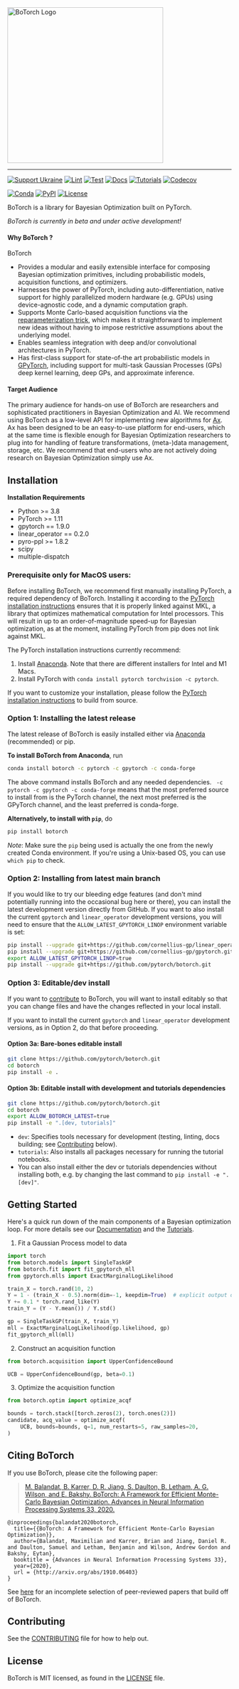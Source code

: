 <a href="https://botorch.org">
  <img width="350" src="https://botorch.org/img/botorch_logo_lockup.png" alt="BoTorch Logo" />
</a>

<hr/>

[![Support Ukraine](https://img.shields.io/badge/Support-Ukraine-FFD500?style=flat&labelColor=005BBB)](https://opensource.fb.com/support-ukraine)
[![Lint](https://github.com/pytorch/botorch/workflows/Lint/badge.svg)](https://github.com/pytorch/botorch/actions?query=workflow%3ALint)
[![Test](https://github.com/pytorch/botorch/workflows/Test/badge.svg)](https://github.com/pytorch/botorch/actions?query=workflow%3ATest)
[![Docs](https://github.com/pytorch/botorch/workflows/Docs/badge.svg)](https://github.com/pytorch/botorch/actions?query=workflow%3ADocs)
[![Tutorials](https://github.com/pytorch/botorch/workflows/Tutorials/badge.svg)](https://github.com/pytorch/botorch/actions?query=workflow%3ATutorials)
[![Codecov](https://img.shields.io/codecov/c/github/pytorch/botorch.svg)](https://codecov.io/github/pytorch/botorch)

[![Conda](https://img.shields.io/conda/v/pytorch/botorch.svg)](https://anaconda.org/pytorch/botorch)
[![PyPI](https://img.shields.io/pypi/v/botorch.svg)](https://pypi.org/project/botorch)
[![License](https://img.shields.io/badge/license-MIT-green.svg)](LICENSE)


BoTorch is a library for Bayesian Optimization built on PyTorch.

*BoTorch is currently in beta and under active development!*


#### Why BoTorch ?
BoTorch
* Provides a modular and easily extensible interface for composing Bayesian
  optimization primitives, including probabilistic models, acquisition functions,
  and optimizers.
* Harnesses the power of PyTorch, including auto-differentiation, native support
  for highly parallelized modern hardware (e.g. GPUs) using device-agnostic code,
  and a dynamic computation graph.
* Supports Monte Carlo-based acquisition functions via the
  [reparameterization trick](https://arxiv.org/abs/1312.6114), which makes it
  straightforward to implement new ideas without having to impose restrictive
  assumptions about the underlying model.
* Enables seamless integration with deep and/or convolutional architectures in PyTorch.
* Has first-class support for state-of-the art probabilistic models in
  [GPyTorch](http://www.gpytorch.ai/), including support for multi-task Gaussian
  Processes (GPs) deep kernel learning, deep GPs, and approximate inference.


#### Target Audience

The primary audience for hands-on use of BoTorch are researchers and
sophisticated practitioners in Bayesian Optimization and AI.
We recommend using BoTorch as a low-level API for implementing new algorithms
for [Ax](https://ax.dev). Ax has been designed to be an easy-to-use platform
for end-users, which at the same time is flexible enough for Bayesian
Optimization researchers to plug into for handling of feature transformations,
(meta-)data management, storage, etc.
We recommend that end-users who are not actively doing research on Bayesian
Optimization simply use Ax.


## Installation

**Installation Requirements**
- Python >= 3.8
- PyTorch >= 1.11
- gpytorch == 1.9.0
- linear_operator == 0.2.0
- pyro-ppl >= 1.8.2
- scipy
- multiple-dispatch

### Prerequisite only for MacOS users:
Before installing BoTorch, we recommend first manually installing PyTorch, a required dependency of BoTorch. Installing it according to the [PyTorch installation instructions](https://pytorch.org/get-started/locally/) ensures that it is properly linked against MKL, a library that optimizes mathematical computation for Intel processors. This will result in up to an order-of-magnitude speed-up for Bayesian optimization, as at the moment, installing PyTorch from pip does not link against MKL.

The PyTorch installation instructions currently recommend:
1. Install [Anaconda](https://www.anaconda.com/distribution/#download-section). Note that there are different installers for Intel and M1 Macs.
2. Install PyTorch with `conda install pytorch torchvision -c pytorch`.

If you want to customize your installation, please follow the [PyTorch installation instructions](https://pytorch.org/get-started/locally/) to build from source.

### Option 1: Installing the latest release

The latest release of BoTorch is easily installed either via
[Anaconda](https://www.anaconda.com/distribution/#download-section) (recommended) or pip.

**To install BoTorch from Anaconda**, run
```bash
conda install botorch -c pytorch -c gpytorch -c conda-forge
```
The above command installs BoTorch and any needed dependencies. ` -c pytorch -c gpytorch -c conda-forge` means that the most preferred source to install from is the PyTorch channel, the next most preferred is the GPyTorch channel,
and the least preferred is conda-forge.

**Alternatively, to install with `pip`**, do
```bash
pip install botorch
```

_Note_: Make sure the `pip` being used is actually the one from the newly created Conda environment. If you're using a Unix-based OS, you can use `which pip` to check.

### Option 2: Installing from latest main branch

If you would like to try our bleeding edge features (and don't mind potentially
running into the occasional bug here or there), you can install the latest
development version directly from GitHub. If you want to also install the
current `gpytorch` and `linear_operator` development versions, you will need
to ensure that the `ALLOW_LATEST_GPYTORCH_LINOP` environment variable is set:
```bash
pip install --upgrade git+https://github.com/cornellius-gp/linear_operator.git
pip install --upgrade git+https://github.com/cornellius-gp/gpytorch.git
export ALLOW_LATEST_GPYTORCH_LINOP=true
pip install --upgrade git+https://github.com/pytorch/botorch.git
```

### Option 3: Editable/dev install

If you want to [contribute](CONTRIBUTING.md) to BoTorch, you will want to install editably so that you can change files and have the
changes reflected in your local install.

If you want to install the current `gpytorch` and `linear_operator` development versions, as in Option 2, do that
before proceeding.

#### Option 3a: Bare-bones editable install

```bash
git clone https://github.com/pytorch/botorch.git
cd botorch
pip install -e .
```

#### Option 3b: Editable install with development and tutorials dependencies

```bash
git clone https://github.com/pytorch/botorch.git
cd botorch
export ALLOW_BOTORCH_LATEST=true
pip install -e ".[dev, tutorials]"
```

* `dev`: Specifies tools necessary for development
  (testing, linting, docs building; see [Contributing](#contributing) below).
* `tutorials`: Also installs all packages necessary for running the tutorial notebooks.
* You can also install either the dev or tutorials dependencies without installing both, e.g. by changing the last command to `pip install -e ".[dev]"`.

## Getting Started

Here's a quick run down of the main components of a Bayesian optimization loop.
For more details see our [Documentation](https://botorch.org/docs/introduction) and the
[Tutorials](https://botorch.org/tutorials).

1. Fit a Gaussian Process model to data
  ```python
  import torch
  from botorch.models import SingleTaskGP
  from botorch.fit import fit_gpytorch_mll
  from gpytorch.mlls import ExactMarginalLogLikelihood

  train_X = torch.rand(10, 2)
  Y = 1 - (train_X - 0.5).norm(dim=-1, keepdim=True)  # explicit output dimension
  Y += 0.1 * torch.rand_like(Y)
  train_Y = (Y - Y.mean()) / Y.std()

  gp = SingleTaskGP(train_X, train_Y)
  mll = ExactMarginalLogLikelihood(gp.likelihood, gp)
  fit_gpytorch_mll(mll)
  ```

2. Construct an acquisition function
  ```python
  from botorch.acquisition import UpperConfidenceBound

  UCB = UpperConfidenceBound(gp, beta=0.1)
  ```

3. Optimize the acquisition function
  ```python
  from botorch.optim import optimize_acqf

  bounds = torch.stack([torch.zeros(2), torch.ones(2)])
  candidate, acq_value = optimize_acqf(
      UCB, bounds=bounds, q=1, num_restarts=5, raw_samples=20,
  )
  ```


## Citing BoTorch

If you use BoTorch, please cite the following paper:
> [M. Balandat, B. Karrer, D. R. Jiang, S. Daulton, B. Letham, A. G. Wilson, and E. Bakshy. BoTorch: A Framework for Efficient Monte-Carlo Bayesian Optimization. Advances in Neural Information Processing Systems 33, 2020.](https://arxiv.org/abs/1910.06403)

```
@inproceedings{balandat2020botorch,
  title={{BoTorch: A Framework for Efficient Monte-Carlo Bayesian Optimization}},
  author={Balandat, Maximilian and Karrer, Brian and Jiang, Daniel R. and Daulton, Samuel and Letham, Benjamin and Wilson, Andrew Gordon and Bakshy, Eytan},
  booktitle = {Advances in Neural Information Processing Systems 33},
  year={2020},
  url = {http://arxiv.org/abs/1910.06403}
}
```

See [here](https://botorch.org/docs/papers) for an incomplete selection of peer-reviewed papers that build off of BoTorch.


## Contributing
See the [CONTRIBUTING](CONTRIBUTING.md) file for how to help out.


## License
BoTorch is MIT licensed, as found in the [LICENSE](LICENSE) file.
